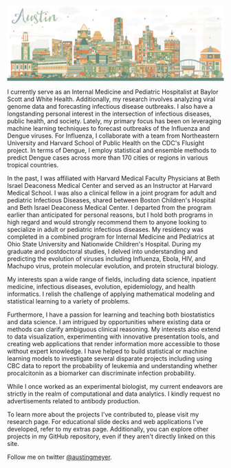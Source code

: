---
---

![](/images/austin.jpg)

I currently serve as an Internal Medicine and Pediatric Hospitalist at Baylor Scott and White Health. Additionally, my research involves analyzing viral genome data and forecasting infectious disease outbreaks. I also have a longstanding personal interest in  the intersection of infectious diseases, public health, and society. Lately, my primary focus has been on leveraging machine learning techniques to forecast outbreaks of the Influenza and Dengue viruses. For Influenza, I collaborate with a team from Northeastern University and Harvard School of Public Health on the CDC's Flusight project. In terms of Dengue, I employ statistical and ensemble methods to predict Dengue cases across more than 170 cities or regions in various tropical countries.

In the past, I was affiliated with Harvard Medical Faculty Physicians at Beth Israel Deaconess Medical Center and served as an Instructor at Harvard Medical School. I was also a clinical fellow in a joint program for adult and pediatric Infectious Diseases, shared between Boston Children's Hospital and Beth Israel Deaconess Medical Center. I departed from the program earlier than anticipated for personal reasons, but I hold both programs in high regard and would strongly recommend them to anyone looking to specialize in adult or pediatric infectious diseases. My residency was completed in a combined program for Internal Medicine and Pediatrics at Ohio State University and Nationwide Children's Hospital. During my graduate and postdoctoral studies, I delved into understanding and predicting the evolution of viruses including Influenza, Ebola, HIV, and Machupo virus, protein molecular evolution, and protein structural biology.

My interests span a wide range of fields, including data science, inpatient medicine, infectious diseases, evolution, epidemiology, and health informatics. I relish the challenge of applying mathematical modeling and statistical learning to a variety of problems.

Furthermore, I have a passion for learning and teaching both biostatistics and data science. I am intrigued by opportunities where existing data or methods can clarify ambiguous clinical reasoning. My interests also extend to data visualization, experimenting with innovative presentation tools, and creating web applications that render information more accessible to those without expert knowledge. I have helped to build statistical or machine learning models to investigate several disparate projects including using CBC data to report the probability of leukemia and understanding whether procalcitonin as a biomarker can discriminate infection probability.

While I once worked as an experimental biologist, my current endeavors are strictly in the realm of computational and data analytics. I kindly request no advertisements related to antibody production.

To learn more about the projects I've contributed to, please visit my research page. For educational slide decks and web applications I've developed, refer to my extras page. Additionally, you can explore other projects in my GitHub repository, even if they aren't directly linked on this site.

Follow me on twitter <a href="https://twitter.com/austingmeyer">@austingmeyer</a>.